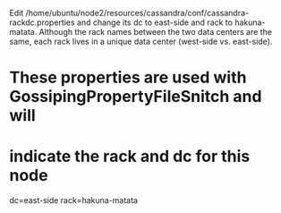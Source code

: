 Edit /home/ubuntu/node2/resources/cassandra/conf/cassandra-rackdc.properties and change its dc to east-side and rack to hakuna-matata. Although the rack names between the two data centers are the same, each rack lives in a unique data center (west-side vs. east-side).

# These properties are used with GossipingPropertyFileSnitch and will
# indicate the rack and dc for this node
dc=east-side
rack=hakuna-matata
